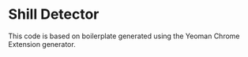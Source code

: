 # Shill Detector

This code is based on boilerplate generated using the Yeoman Chrome Extension generator. 
